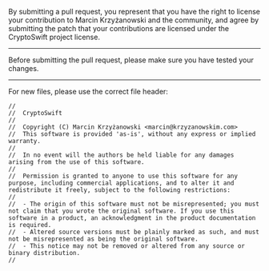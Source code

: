 By submitting a pull request, you represent that you have the right to license
your contribution to Marcin Krzyżanowski and the community, and agree by submitting the patch that your contributions are licensed under the CryptoSwift project license.

---

Before submitting the pull request, please make sure you have tested your changes.

---

For new files, please use the correct file header:

```
//
//  CryptoSwift
//
//  Copyright (C) Marcin Krzyżanowski <marcin@krzyzanowskim.com>
//  This software is provided 'as-is', without any express or implied warranty.
//
//  In no event will the authors be held liable for any damages arising from the use of this software.
//
//  Permission is granted to anyone to use this software for any purpose, including commercial applications, and to alter it and redistribute it freely, subject to the following restrictions:
//
//  - The origin of this software must not be misrepresented; you must not claim that you wrote the original software. If you use this software in a product, an acknowledgment in the product documentation is required.
//  - Altered source versions must be plainly marked as such, and must not be misrepresented as being the original software.
//  - This notice may not be removed or altered from any source or binary distribution.
//
```
